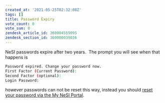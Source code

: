 ```yaml
---
created_at: '2021-05-25T02:32:08Z'
tags: []
title: Password Expiry
vote_count: 0
vote_sum: 0
zendesk_article_id: 360004559095
zendesk_section_id: 360000039036
---
```


NeSI passwords expire after two years.  The prompt you will see when
that happens is

```sh
Password expired. Change your password now.
First Factor (Current Password): 
Second Factor (optional): 
Login Password: 
```

however passwords can not be reset this way, instead you should [reset your password via the My NeSI Portal](Setting_Up_and_Resetting_Your_Password.md).

